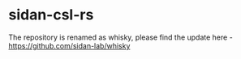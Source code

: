 # sidan-csl-rs

The repository is renamed as whisky, please find the update here - https://github.com/sidan-lab/whisky
